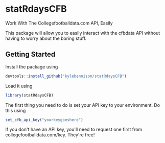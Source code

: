 # statRdaysCFB
Work With The Collegefootballdata.com API, Easily

This package will allow you to easily interact with the cfbdata API without having to worry about the boring stuff.

## Getting Started

Install the package using
``` r
devtools::install_github("kylebennison/statRdaysCFB")
```

Load it using
``` r
library(statRdaysCFB)
```

The first thing you need to do is set your API key to your environment. Do this using
``` r
set_cfb_api_key("yourkeygoeshere")
```

If you don't have an API key, you'll need to request one first from collegefootballdata.com/key. They're free!
